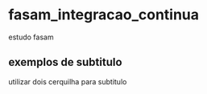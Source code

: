 # fasam_integracao_continua
estudo fasam

## exemplos de subtitulo
utilizar dois cerquilha para subtitulo
